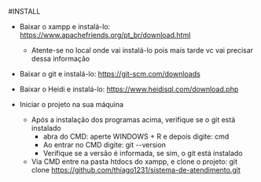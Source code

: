 #INSTALL

- Baixar o xampp e instalá-lo: https://www.apachefriends.org/pt_br/download.html
    - Atente-se no local onde vai instalá-lo pois mais tarde vc vai precisar dessa informação
- Baixar o git e instalá-lo: https://git-scm.com/downloads
- Baixar o Heidi e instalá-lo: https://www.heidisql.com/download.php

- Iniciar o projeto na sua máquina
    - Após a instalação dos programas acima, verifique se o git está instalado
        - abra do CMD: aperte WINDOWS + R e depois digite: cmd
        - Ao entrar no CMD digite: git --version
        - Verifique se a versão é informada, se sim, o git está instalado
    - Via CMD entre na pasta htdocs do xampp, e clone o projeto: git clone 
https://github.com/thiago1231/sistema-de-atendimento.git
